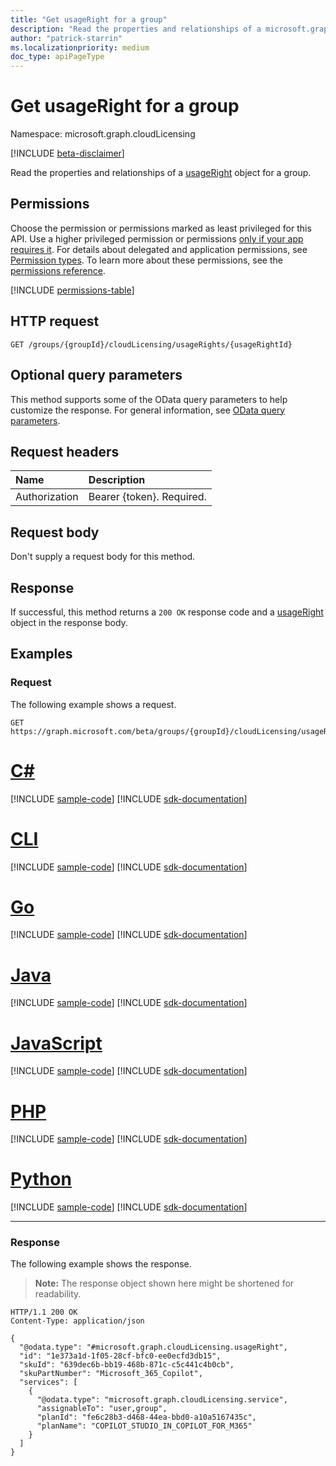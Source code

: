 ```yaml
---
title: "Get usageRight for a group"
description: "Read the properties and relationships of a microsoft.graph.cloudLicensing.usageRight object."
author: "patrick-starrin"
ms.localizationpriority: medium
doc_type: apiPageType
---
```


# Get usageRight for a group

Namespace: microsoft.graph.cloudLicensing

[!INCLUDE [beta-disclaimer](../../includes/beta-disclaimer.md)]

Read the properties and relationships of a [usageRight](../resources/cloudlicensing-usageright.md) object for a group.

## Permissions

Choose the permission or permissions marked as least privileged for this API. Use a higher privileged permission or permissions [only if your app requires it](/graph/permissions-overview#best-practices-for-using-microsoft-graph-permissions). For details about delegated and application permissions, see [Permission types](/graph/permissions-overview#permission-types). To learn more about these permissions, see the [permissions reference](/graph/permissions-reference).

<!-- {
  "blockType": "permissions",
  "name": "cloudlicensing-groupusageright-get-permissions"
}
-->
[!INCLUDE [permissions-table](../includes/permissions/cloudlicensing-groupusageright-get-permissions.md)]

## HTTP request

<!-- {
  "blockType": "ignored"
}
-->
``` http
GET /groups/{groupId}/cloudLicensing/usageRights/{usageRightId}
```

## Optional query parameters

This method supports some of the OData query parameters to help customize the response. For general information, see [OData query parameters](/graph/query-parameters).

## Request headers

|Name|Description|
|:---|:---|
|Authorization|Bearer {token}. Required.|

## Request body

Don't supply a request body for this method.

## Response

If successful, this method returns a `200 OK` response code and a [usageRight](../resources/cloudlicensing-usageright.md) object in the response body.

## Examples

### Request

The following example shows a request.
<!-- {
  "blockType": "request",
  "name": "cloudlicensing-groupusageright-get-example"
}
-->
``` http
GET https://graph.microsoft.com/beta/groups/{groupId}/cloudLicensing/usageRights/{usageRightId}
```

# [C#](#tab/csharp)
[!INCLUDE [sample-code](../includes/snippets/csharp/get-group-usageright-csharp-snippets.md)]
[!INCLUDE [sdk-documentation](../includes/snippets/snippets-sdk-documentation-link.md)]

# [CLI](#tab/cli)
[!INCLUDE [sample-code](../includes/snippets/cli/get-group-usageright-cli-snippets.md)]
[!INCLUDE [sdk-documentation](../includes/snippets/snippets-sdk-documentation-link.md)]

# [Go](#tab/go)
[!INCLUDE [sample-code](../includes/snippets/go/get-group-usageright-go-snippets.md)]
[!INCLUDE [sdk-documentation](../includes/snippets/snippets-sdk-documentation-link.md)]

# [Java](#tab/java)
[!INCLUDE [sample-code](../includes/snippets/java/get-group-usageright-java-snippets.md)]
[!INCLUDE [sdk-documentation](../includes/snippets/snippets-sdk-documentation-link.md)]

# [JavaScript](#tab/javascript)
[!INCLUDE [sample-code](../includes/snippets/javascript/get-group-usageright-javascript-snippets.md)]
[!INCLUDE [sdk-documentation](../includes/snippets/snippets-sdk-documentation-link.md)]

# [PHP](#tab/php)
[!INCLUDE [sample-code](../includes/snippets/php/get-group-usageright-php-snippets.md)]
[!INCLUDE [sdk-documentation](../includes/snippets/snippets-sdk-documentation-link.md)]

# [Python](#tab/python)
[!INCLUDE [sample-code](../includes/snippets/python/get-group-usageright-python-snippets.md)]
[!INCLUDE [sdk-documentation](../includes/snippets/snippets-sdk-documentation-link.md)]

---

### Response

The following example shows the response.
>**Note:** The response object shown here might be shortened for readability.
<!-- {
  "blockType": "response",
  "truncated": true,
  "@odata.type": "microsoft.graph.cloudLicensing.usageRight"
}
-->
``` http
HTTP/1.1 200 OK
Content-Type: application/json

{
  "@odata.type": "#microsoft.graph.cloudLicensing.usageRight",
  "id": "1e373a1d-1f05-28cf-bfc0-ee0ecfd3db15",
  "skuId": "639dec6b-bb19-468b-871c-c5c441c4b0cb",
  "skuPartNumber": "Microsoft_365_Copilot",
  "services": [
    {
      "@odata.type": "microsoft.graph.cloudLicensing.service",
      "assignableTo": "user,group",
      "planId": "fe6c28b3-d468-44ea-bbd0-a10a5167435c",
      "planName": "COPILOT_STUDIO_IN_COPILOT_FOR_M365"
    }
  ]
}
```
